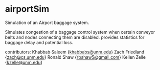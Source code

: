 airportSim
==========

Simulation of an Airport baggage system.


Simulates congestion of a baggage control system when certain conveyor belts and nodes connecting them are disabled.
provides statistics for baggage delay and potential loss.  


contributors: Khabbab Saleem {khabbabs@unm.edu}
              Zach Friedland {zach@cs.unm.edu}
              Ronald Shaw    {rbshaw5@gmail.com}
              Kellen Zelle   {kzelle@unm.edu}
